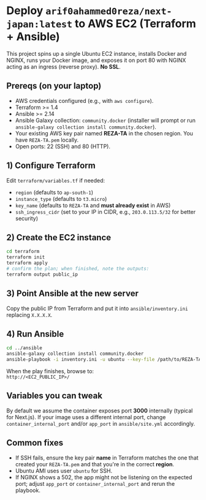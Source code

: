 # Deploy `arif0ahammed0reza/next-japan:latest` to AWS EC2 (Terraform + Ansible)

This project spins up a single Ubuntu EC2 instance, installs Docker and NGINX, runs your Docker image, and exposes it on port 80 with NGINX acting as an ingress (reverse proxy). **No SSL**.

## Prereqs (on your laptop)
- AWS credentials configured (e.g., with `aws configure`).
- Terraform >= 1.4
- Ansible >= 2.14
- Ansible Galaxy collection: `community.docker` (installer will prompt or run `ansible-galaxy collection install community.docker`).
- Your existing AWS key pair named **REZA-TA** in the chosen region. You have `REZA-TA.pem` locally.
- Open ports: 22 (SSH) and 80 (HTTP).

## 1) Configure Terraform
Edit `terraform/variables.tf` if needed:
- `region` (defaults to `ap-south-1`)
- `instance_type` (defaults to `t3.micro`)
- `key_name` (defaults to `REZA-TA` and **must already exist** in AWS)
- `ssh_ingress_cidr` (set to your IP in CIDR, e.g., `203.0.113.5/32` for better security)

## 2) Create the EC2 instance
```bash
cd terraform
terraform init
terraform apply
# confirm the plan; when finished, note the outputs:
terraform output public_ip
```

## 3) Point Ansible at the new server
Copy the public IP from Terraform and put it into `ansible/inventory.ini` replacing `X.X.X.X`.

## 4) Run Ansible
```bash
cd ../ansible
ansible-galaxy collection install community.docker
ansible-playbook -i inventory.ini -u ubuntu --key-file /path/to/REZA-TA.pem site.yml
```

When the play finishes, browse to:  
`http://<EC2_PUBLIC_IP>/`

## Variables you can tweak
By default we assume the container exposes port **3000** internally (typical for Next.js). If your image uses a different internal port, change `container_internal_port` and/or `app_port` in `ansible/site.yml` accordingly.

## Common fixes
- If SSH fails, ensure the key pair **name** in Terraform matches the one that created your `REZA-TA.pem` and that you're in the correct **region**.
- Ubuntu AMI uses user `ubuntu` for SSH.
- If NGINX shows a 502, the app might not be listening on the expected port; adjust `app_port` or `container_internal_port` and rerun the playbook.
